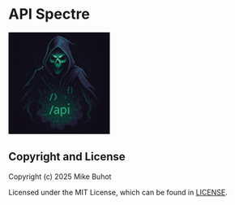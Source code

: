 # API Spectre

<img src="./api_spectre_logo.png" width="200">

## Copyright and License

Copyright (c) 2025 Mike Buhot

Licensed under the MIT License, which can be found in [LICENSE](./LICENSE).
